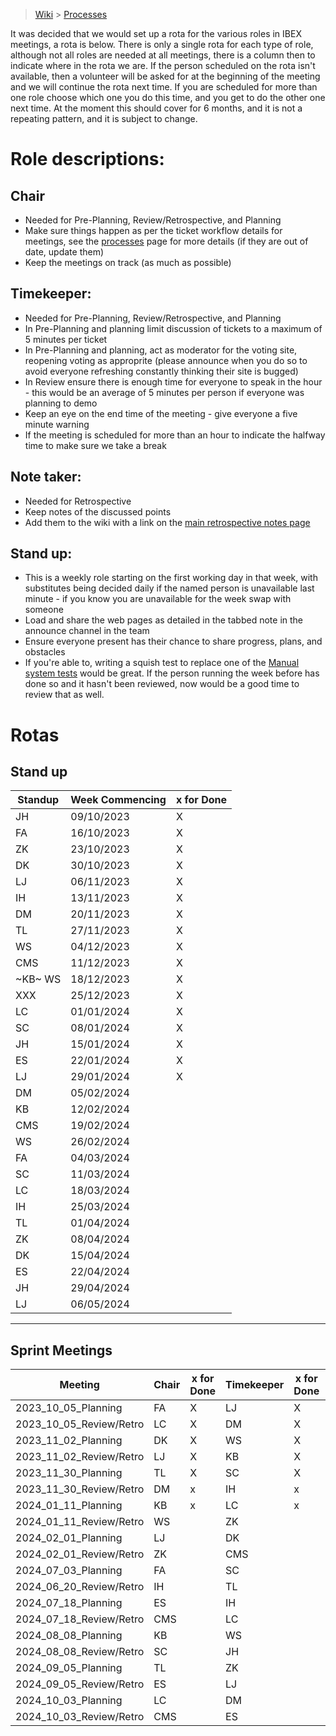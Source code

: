 > [Wiki](Home) > [Processes](Processes)

It was decided that we would set up a rota for the various roles in IBEX meetings, a rota is below. There is only a single rota for each type of role, although not all roles are needed at all meetings, there is a column then to indicate where in the rota we are. If the person scheduled on the rota isn't available, then a volunteer will be asked for at the beginning of the meeting and we will continue the rota next time. If you are scheduled for more than one role choose which one you do this time, and you get to do the other one next time. At the moment this should cover for 6 months, and it is not a repeating pattern, and it is subject to change.

# Role descriptions:
## Chair 
* Needed for Pre-Planning, Review/Retrospective, and Planning
* Make sure things happen as per the ticket workflow details for meetings, see the [processes](Processes) page for more details (if they are out of date, update them)
* Keep the meetings on track (as much as possible)

## Timekeeper:
* Needed for Pre-Planning, Review/Retrospective, and Planning
* In Pre-Planning and planning limit discussion of tickets to a maximum of 5 minutes per ticket
* In Pre-Planning and planning, act as moderator for the voting site, reopening voting as approprite (please announce when you do so to avoid everyone refreshing constantly thinking their site is bugged)
* In Review ensure there is enough time for everyone to speak in the hour - this would be an average of 5 minutes per person if everyone was planning to demo
* Keep an eye on the end time of the meeting - give everyone a five minute warning
* If the meeting is scheduled for more than an hour to indicate the halfway time to make sure we take a break

## Note taker:
* Needed for Retrospective
* Keep notes of the discussed points
* Add them to the wiki with a link on the [main retrospective notes page](Retrospective-Notes)

## Stand up:
* This is a weekly role starting on the first working day in that week, with substitutes being decided daily if the named person is unavailable last minute - if you know you are unavailable for the week swap with someone
* Load and share the web pages as detailed in the tabbed note in the announce channel in the team
* Ensure everyone present has their chance to share progress, plans, and obstacles
* If you're able to, writing a squish test to replace one of the [Manual system tests](https://github.com/ISISComputingGroup/ibex_developers_manual/wiki/Manual-System-Tests) would be great. If the person running the week before has done so and it hasn't been reviewed, now would be a good time to review that as well. 

# Rotas

## Stand up
 | Standup | Week Commencing | x for Done |
 |--- | --- | --- |
 |JH | 09/10/2023 |X|
 |FA | 16/10/2023 |X|
 |ZK | 23/10/2023 |X |
 |DK | 30/10/2023 |X |
 |LJ | 06/11/2023 |X |
 |IH | 13/11/2023 |X |
 |DM | 20/11/2023 |X |
 |TL | 27/11/2023 |X |
 |WS | 04/12/2023 |X |
 |CMS | 11/12/2023 |X |
 |~KB~ WS | 18/12/2023 | X|
 |XXX | 25/12/2023 |X |
 |LC | 01/01/2024 |X |
 |SC | 08/01/2024 | X|
 |JH | 15/01/2024 | X|
 |ES | 22/01/2024 | X|
 |LJ | 29/01/2024 | X|
 |DM | 05/02/2024 | |
 |KB | 12/02/2024 | |
 |CMS | 19/02/2024 | |
 |WS | 26/02/2024 | |
 |FA | 04/03/2024 | |
 |SC | 11/03/2024 | |
 |LC | 18/03/2024 | |
 |IH | 25/03/2024 | |
 |TL | 01/04/2024 | |
 |ZK | 08/04/2024 | |
 |DK | 15/04/2024 | |
 |ES | 22/04/2024 | |
 |JH | 29/04/2024 | |
 |LJ | 06/05/2024 | |


***

## Sprint Meetings
| Meeting| Chair | x for Done | Timekeeper | x for Done | Note taker | x for Done |
| ---| --- | --- | ---| --- | --- | --- |
| 2023_10_05_Planning| FA | X | LJ| X | |  |
| 2023_10_05_Review/Retro| LC | X | DM| X | TL| X |
| 2023_11_02_Planning| DK | X | WS| X | |  |
| 2023_11_02_Review/Retro| LJ | X | KB | X | IH | X |
| 2023_11_30_Planning| TL | X | SC| X | |  |
| 2023_11_30_Review/Retro| DM | x | IH| x | DK|x  |
| 2024_01_11_Planning| KB | x | LC| x | |  |
| 2024_01_11_Review/Retro| WS |  | ZK|  | DM|  |
| 2024_02_01_Planning| LJ |  | DK|  | |  |
| 2024_02_01_Review/Retro| ZK |  | CMS|  | ZK|  |
| 2024_07_03_Planning| FA |  | SC|  | |  |
| 2024_06_20_Review/Retro| IH |  | TL|  | LC|  |
| 2024_07_18_Planning| ES |  | IH|  | |  |
| 2024_07_18_Review/Retro| CMS |  | LC|  | WS |  |
| 2024_08_08_Planning| KB |  | WS|  | |  |
| 2024_08_08_Review/Retro| SC |  | JH|  | LJ|  |
| 2024_09_05_Planning| TL |  | ZK|  | |  |
| 2024_09_05_Review/Retro| ES |  | LJ|  | SC|  |
| 2024_10_03_Planning| LC |  | DM|  | |  |
| 2024_10_03_Review/Retro| CMS |  | ES|  | JH|  |
